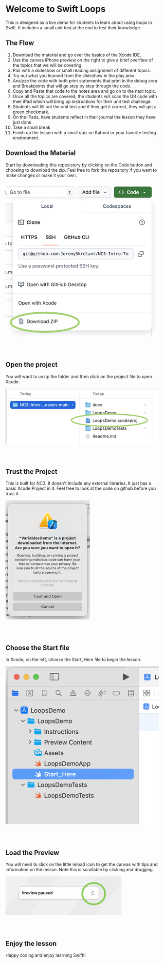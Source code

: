 # Welcome to Swift Loops
This is designed as a live demo for students to learn about using loops in Swift.  It includes a small unit test at the end to test their knowledge.  

## The Flow 
1. Download the material and go over the basics of the Xcode IDE.
2. Use the canvas iPhone preview on the right to give a brief overfiew of the topics that we will be covering.
3. Pair with a slideshow or small reading assignment of different topics.
4. Try out what you learned from the slideshow in the play area
5. Analyze the code with both print statements that print in the debug area and Breakpoints that will go step by step through the code.
6. Copy and Paste that code to the notes area and go on to the next topic.
7. Once all the topics are covered, the students will scan the QR code with their iPad which will bring up instructions for their unit test challenge.
8. Students will fill out the unit test and if they get it correct, they will get a green checkmark.
9. On the iPads, have students reflect in their journal the lesson they have just done. 
10. Take a small break
11. Finish up the lesson with a small quiz on Kahoot or your favorite testing environment. 

## Download the Material
Start by downloading this reposistory by clicking on the Code button and choosing to download the zip.  Feel free to fork the repository if you want to make changes or make it your own. 

![Download Zip File](docs/DownloadLoopZip.png)

<br><br>

## Open the project
You will want to unzip the folder and then click on the project file to open Xcode. 

![Double Click XcodeProj File](docs/ChooseXcodeProjFile.png)

<br><br>

## Trust the Project
This is built for NC3.  It doesn't include any external libraries. It just has a basic Xcode Project in it.  Feel free to look at the code on github before you trust it. 

![Trust to use](docs/Trust.png)

<br><br>

## Choose the Start file 
In Xcode, on the left, choose the Start_Here file to begin the lesson. 

![Trust to use](docs/ChooseStartHere.png)

<br><br>

## Load the Preview 
You will need to click on the little reload icon to get the canvas with tips and information on the lesson.  Note this is scrollable by clicking and dragging. 

![Load Preview](docs/PreviewPaused.png)

<br><br>

## Enjoy the lesson 
Happy coding and enjoy learning Swift!! 
